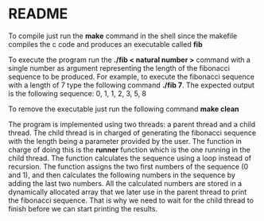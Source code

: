 # README

To compile just run the **make** command in the shell since the makefile compiles the c code and produces an executable called **fib**

To execute the program run the **./fib < natural number >** command with a single number as argument representing the length of the fibonacci sequence to be produced. For example, to execute the fibonacci sequence with a length of 7 type the following command **./fib 7**. The expected output is the following sequence: 0, 1, 1, 2, 3, 5, 8

To remove the executable just run the following command **make clean**

The program is implemented using two threads: a parent thread and a child thread. The child thread is in charged of generating the fibonacci sequence with the length being a parameter provided by the user. The function in charge of doing this is the **runner** function which is the one running in the child thread. The function calculates the sequence using a loop instead of recursion. The function assigns the two first numbers of the sequence (0 and 1), and then calculates the following numbers in the sequence by adding the last two numbers. All the calculated numbers are stored in a dynamically allocated array that we later use in the parent thread to print the fibonacci sequence. That is why we need to wait for the child thread to finish before we can start printing the results. 
